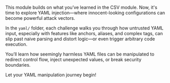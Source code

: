 This module builds on what you’ve learned in the CSV module. Now, it's time to explore YAML injection—where innocent-looking configurations can become powerful attack vectors.

In the `yaml/` folder, each challenge walks you through how untrusted YAML input, especially with features like anchors, aliases, and complex tags, can slip past naive parsing and distort logic—or even trigger arbitrary code execution.

You’ll learn how seemingly harmless YAML files can be manipulated to redirect control flow, inject unexpected values, or break security boundaries.

Let your YAML manipulation journey begin!